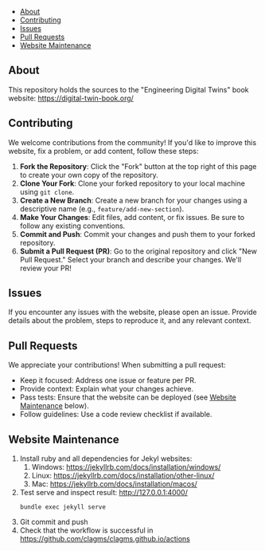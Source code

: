 - [About](#about)
- [Contributing](#contributing)
- [Issues](#issues)
- [Pull Requests](#pull-requests)
- [Website Maintenance](#website-maintenance)

## About

This repository holds the sources to the "Engineering Digital Twins" book website: https://digital-twin-book.org/

## Contributing

We welcome contributions from the community! If you'd like to improve this website, fix a problem, or add content, follow these steps:
1.  **Fork the Repository**: Click the "Fork" button at the top right of this page to create your own copy of the repository.
2.  **Clone Your Fork**: Clone your forked repository to your local machine using `git clone`.
3.  **Create a New Branch**: Create a new branch for your changes using a descriptive name (e.g., `feature/add-new-section`).
4.  **Make Your Changes**: Edit files, add content, or fix issues. Be sure to follow any existing conventions.
5.  **Commit and Push**: Commit your changes and push them to your forked repository.
6.  **Submit a Pull Request (PR)**: Go to the original repository and click "New Pull Request." Select your branch and describe your changes. We'll review your PR!

## Issues

If you encounter any issues with the website, please open an issue. 
Provide details about the problem, steps to reproduce it, and any relevant context.

## Pull Requests

We appreciate your contributions! When submitting a pull request:
- Keep it focused: Address one issue or feature per PR.
- Provide context: Explain what your changes achieve.
- Pass tests: Ensure that the website can be deployed (see [Website Maintenance](#website-maintenance) below).
- Follow guidelines: Use a code review checklist if available.

## Website Maintenance

1. Install ruby and all dependencies for Jekyl websites:
   1. Windows: https://jekyllrb.com/docs/installation/windows/
   2. Linux: https://jekyllrb.com/docs/installation/other-linux/
   3. Mac: https://jekyllrb.com/docs/installation/macos/
2. Test serve and inspect result: http://127.0.0.1:4000/
   ```
   bundle exec jekyll serve
   ```
3. Git commit and push
4. Check that the workflow is successful in https://github.com/clagms/clagms.github.io/actions
